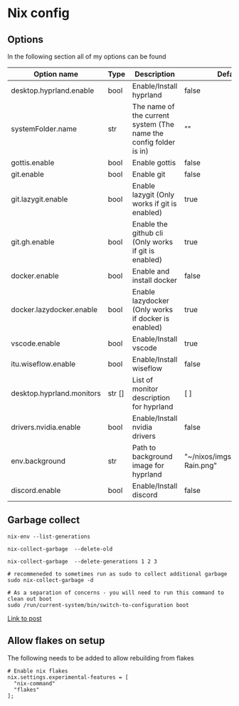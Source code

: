 # Nix config

## Options
In the following section all of my options can be found

| Option name | Type | Description | Default value |
|---------|---------|---------|---------|
|desktop.hyprland.enable|bool|Enable/Install hyprland|false|
|systemFolder.name|str|The name of the current system (The name the config folder is in)|""|
|gottis.enable|bool|Enable gottis|false|
|git.enable|bool|Enable git|false|
|git.lazygit.enable|bool|Enable lazygit (Only works if git is enabled)|true|
|git.gh.enable|bool|Enable the github cli (Only works if git is enabled)|true|
|docker.enable|bool|Enable and install docker|false|
|docker.lazydocker.enable|bool|Enable lazydocker (Only works if docker is enabled)|true|
|vscode.enable|bool|Enable/Install vscode|true|
|itu.wiseflow.enable|bool|Enable/Install wiseflow|false|
|desktop.hyprland.monitors|str []|List of monitor description for hyprland|[ ]|
|drivers.nvidia.enable|bool|Enable/Install nvidia drivers|false|
|env.background|str|Path to background image for hyprland|"~/nixos/imgs/.background/City-Rain.png"|
|discord.enable|bool|Enable/Install discord|false|

## Garbage collect 
```
nix-env --list-generations

nix-collect-garbage  --delete-old

nix-collect-garbage  --delete-generations 1 2 3

# recommeneded to sometimes run as sudo to collect additional garbage
sudo nix-collect-garbage -d

# As a separation of concerns - you will need to run this command to clean out boot
sudo /run/current-system/bin/switch-to-configuration boot
```
[Link to post](https://www.reddit.com/r/NixOS/comments/10107km/comment/j2lekuj/?utm_source=share&utm_medium=web3x&utm_name=web3xcss&utm_term=1&utm_content=share_button)

## Allow flakes on setup
The following needs to be added to allow rebuilding from flakes

```
# Enable nix flakes
nix.settings.experimental-features = [
  "nix-command"
  "flakes"
];
```
